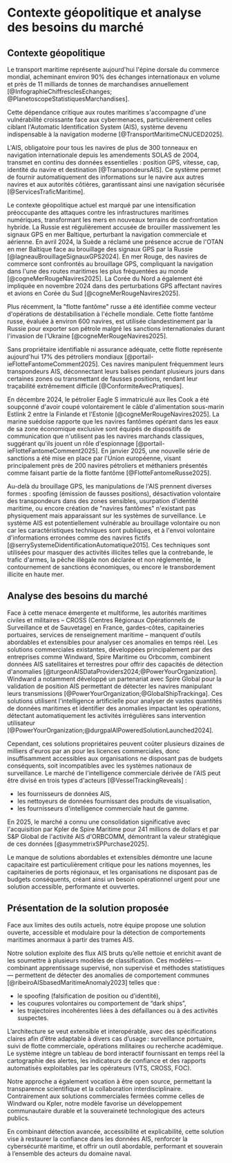 # Contexte géopolitique et analyse des besoins du marché

## Contexte géopolitique

Le transport maritime représente aujourd'hui l'épine dorsale du commerce mondial, acheminant environ 90% des échanges internationaux en volume et près de 11 milliards de tonnes de marchandises annuellement [@InfographieChiffresclesEchanges; @PlanetoscopeStatistiquesMarchandises]. 

Cette dépendance critique aux routes maritimes s'accompagne d'une vulnérabilité croissante face aux cybermenaces, particulièrement celles ciblant l'Automatic Identification System (AIS), système devenu indispensable à la navigation moderne [@TransportMaritimeCNUCED2025].

L'AIS, obligatoire pour tous les navires de plus de 300 tonneaux en navigation internationale depuis les amendements SOLAS de 2004, transmet en continu des données essentielles : position GPS, vitesse, cap, identité du navire et destination [@TranspondeursAIS]. Ce système permet de fournir automatiquement des informations sur le navire aux autres navires et aux autorités côtières, garantissant ainsi une navigation sécurisée [@ServicesTraficMaritime].

Le contexte géopolitique actuel est marqué par une intensification préoccupante des attaques contre les infrastructures maritimes numériques, transformant les mers en nouveaux terrains de confrontation hybride.
La Russie est régulièrement accusée de brouiller massivement les signaux GPS en mer Baltique, perturbant la navigation commerciale et aérienne.
En avril 2024, la Suède a réclamé une présence accrue de l'OTAN en mer Baltique face au brouillage des signaux GPS par la Russie [@lagneauBrouillageSignauxGPS2024]. En mer Rouge, des navires de commerce sont confrontés au brouillage GPS, compliquant la navigation dans l'une des routes maritimes les plus fréquentées au monde [@cogneMerRougeNavires2025].
La Corée du Nord a également été impliquée en novembre 2024 dans des perturbations GPS affectant navires et avions en Corée du Sud [@cogneMerRougeNavires2025].

Plus récemment, la "flotte fantôme" russe a été identifiée comme vecteur d'opérations de déstabilisation à l'échelle mondiale.
Cette flotte fantôme russe, évaluée à environ 600 navires, est utilisée clandestinement par la Russie pour exporter son pétrole malgré les sanctions internationales durant l'invasion de l'Ukraine [@cogneMerRougeNavires2025].

Sans propriétaire identifiable ni assurance adéquate, cette flotte représente aujourd'hui 17% des pétroliers mondiaux [@portail-ieFlotteFantomeComment2025]. Ces navires manipulent fréquemment leurs transpondeurs AIS, déconnectant leurs balises pendant plusieurs jours dans certaines zones ou transmettant de fausses positions, rendant leur traçabilité extrêmement difficile [@ConformiteAvecPratiques].

En décembre 2024, le pétrolier Eagle S immatriculé aux îles Cook a été soupçonné d'avoir coupé volontairement le câble d'alimentation sous-marin Estlink 2 entre la Finlande et l'Estonie [@cogneMerRougeNavires2025].
La marine suédoise rapporte que les navires fantômes opérant dans les eaux de sa zone économique exclusive sont équipés de dispositifs de communication que n'utilisent pas les navires marchands classiques, suggérant qu'ils jouent un rôle d'espionnage [@portail-ieFlotteFantomeComment2025].
En janvier 2025, une nouvelle série de sanctions a été mise en place par l'Union européenne, visant principalement près de 200 navires pétroliers et méthaniers présentés comme faisant partie de la flotte fantôme [@FlotteFantomeRusse2025].

Au-delà du brouillage GPS, les manipulations de l'AIS prennent diverses formes : spoofing (émission de fausses positions), désactivation volontaire des transpondeurs dans des zones sensibles, usurpation d'identité maritime, ou encore création de "navires fantômes" n'existant pas physiquement mais apparaissant sur les systèmes de surveillance.
Le système AIS est potentiellement vulnérable au brouillage volontaire ou non car les caractéristiques techniques sont publiques, et à l'envoi volontaire d'informations erronées comme des navires fictifs [@serrySystemeDidentificationAutomatique2015].
Ces techniques sont utilisées pour masquer des activités illicites telles que la contrebande, le trafic d'armes, la pêche illégale non déclarée et non réglementée, le contournement de sanctions économiques, ou encore le transbordement illicite en haute mer.

## Analyse des besoins du marché

Face à cette menace émergente et multiforme, les autorités maritimes civiles et militaires – CROSS (Centres Régionaux Opérationnels de Surveillance et de Sauvetage) en France, gardes-côtes, capitaineries portuaires, services de renseignement maritime – manquent d'outils abordables et extensibles pour analyser ces anomalies en temps réel.
Les solutions commerciales existantes, développées principalement par des entreprises comme Windward, Spire Maritime ou Orbcomm, combinent données AIS satellitaires et terrestres pour offrir des capacités de détection d'anomalies [@turgeonAISDataProviders2024;@PowerYourOrganization].
Windward a notamment développé un partenariat avec Spire Global pour la validation de position AIS permettant de détecter les navires manipulant leurs transmissions [@PowerYourOrganization;@GlobalShipTrackinga].
Ces solutions utilisent l'intelligence artificielle pour analyser de vastes quantités de données maritimes et identifier des anomalies impactant les opérations, détectant automatiquement les activités irrégulières sans intervention utilisateur [@PowerYourOrganization;@durgpalAIPoweredSolutionLaunched2024].

Cependant, ces solutions propriétaires peuvent coûter plusieurs dizaines de milliers d'euros par an pour les licences commerciales, donc insuffisamment accessibles aux organisations ne disposant pas de budgets conséquents, soit incompatibles avec les systèmes nationaux de surveillance.
Le marché de l'intelligence commerciale dérivée de l'AIS peut être divisé en trois types d'acteurs [@VesselTrackingReveals] :

- les fournisseurs de données AIS,
- les nettoyeurs de données fournissant des produits de visualisation,
- les fournisseurs d'intelligence commerciale haut de gamme.

En 2025, le marché a connu une consolidation significative avec l'acquisition par Kpler de Spire Maritime pour 241 millions de dollars et par S&P Global de l'activité AIS d'ORBCOMM, démontrant la valeur stratégique de ces données [@asymmetrixSPPurchase2025].

Le manque de solutions abordables et extensibles démontre une lacune capacitaire est particulièrement critique pour les nations moyennes, les capitaineries de ports régionaux, et les organisations ne disposant pas de budgets conséquents, créant ainsi un besoin opérationnel urgent pour une solution accessible, performante et ouvvertes.

## Présentation de la solution proposée

Face aux limites des outils actuels, notre équipe propose une solution ouverte, accessible et modulaire pour la détection de comportements maritimes anormaux à partir des trames AIS.

Notre solution exploite des flux AIS bruts qu’elle nettoie et enrichit avant de les soumettre à plusieurs modèles de classification. Ces modèles — combinant apprentissage supervisé, non supervisé et méthodes statistiques — permettent de détecter des anomalies de comportement communes [@ribeiroAISbasedMaritimeAnomaly2023] telles que :

- le spoofing (falsification de position ou d’identité),
- les coupures volontaires ou comportement de “dark ships”,
- les trajectoires incohérentes liées à des défaillances ou à des activités suspectes.

L’architecture se veut extensible et interopérable, avec des spécifications claires afin d’être adaptable à divers cas d’usage : surveillance portuaire, suivi de flotte commerciale, opérations militaires ou recherche académique. Le système intègre un tableau de bord interactif fournissant en temps réel la cartographie des alertes, les indicateurs de confiance et des rapports automatisés exploitables par les opérateurs (VTS, CROSS, FOC).

Notre approche a également vocation à être open source, permettant la transparence scientifique et la collaboration interdisciplinaire. Contrairement aux solutions commerciales fermées comme celles de Windward ou Kpler, notre modèle favorise un développement communautaire durable et la souveraineté technologique des acteurs publics.

En combinant détection avancée, accessibilité et explicabilité, cette solution vise à restaurer la confiance dans les données AIS, renforcer la cybersécurité maritime, et offrir un outil abordable, performant et souverain à l’ensemble des acteurs du domaine naval.
